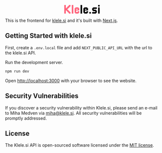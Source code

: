 <div align="center" style="margin-top: 2rem">
<a href="https://klele.si" target="_blank">
<svg width="116" height="28" viewBox="0 0 116 28" fill="none" xmlns="http://www.w3.org/2000/svg"><path d="M17.7481 28H15.2096V25.4538H12.6738V22.9076H10.1406V20.3614H7.60479V17.8206H5.06897V28H0V0H5.06897V10.1821H7.60479V7.63587H10.1406V5.08968H12.6738V2.54619H15.2096V0H20.2786V5.08968H17.7481V7.63587H15.2096V10.1821H12.6738V12.7256H10.1406V15.2717H12.6738V17.8206H15.2096V20.3641H17.7481V22.9103H20.2812V28H17.7481Z" fill="#FF637B"></path><path d="M27.0847 28H24.5488V0H29.6205V28H27.0847Z" fill="#FF637B"></path><path d="M44.0181 28.0001H36.416V25.4539H33.8828V10.1822H36.4186V7.63867H46.5566V10.1822H49.0924V17.8207H38.9491V22.9077H44.0181V20.3642H49.0897V25.4539H46.5539V28.0001H44.0181ZM41.4849 15.2718H44.0181V12.7284H38.9491V15.2718H41.4849Z" fill="#FF637B"></path><path d="M55.8796 28H53.3438V0H58.4127V28H55.8796Z" fill="black"></path><path d="M72.8127 28.0001H65.2079V25.4539H62.6748V10.1822H65.2079V7.63867H75.3486V10.1822H77.8817V17.8207H67.7438V22.9077H72.8127V20.3642H77.8817V25.4539H75.3486V28.0001H72.8127ZM70.2769 15.2718H72.8127V12.7284H67.7438V15.2718H70.2769Z" fill="black"></path><path d="M84.6718 28.0001H82.1387V22.9077H87.2076V28.0001H84.6718Z" fill="black"></path><path d="M101.607 28.0001H91.4668V22.9077H101.607V20.3642H94.0026V17.8207H91.4668V10.1822H94.0026V7.63867H106.676V12.7284H96.5385V15.2718H104.143V17.8207H106.679V25.4539H104.143V28.0001H101.607Z" fill="black"></path><path d="M113.48 5.09238H110.944V0H116.013V5.09238H113.48ZM113.48 28H110.944V7.63857H116.013V28H113.48Z" fill="black"></path></svg>
</a>
</div>

This is the frontend for [klele.si](https://klele.si) and it's built with [Next.js](https://nextjs.org/).

## Getting Started with klele.si

First, create a `.env.local` file and add `NEXT_PUBLIC_API_URL` with the url to the klele.si API.

Run the development server.

```bash
npm run dev
```

Open [http://localhost:3000](http://localhost:3000) with your browser to see the website.

## Security Vulnerabilities

If you discover a security vulnerability within Klele.si, please send an e-mail to Miha Medven
via [miha@klele.si](mailto:miha@klele.si). All security vulnerabilities will be promptly addressed.

## License

The Klele.si API is open-sourced software licensed under the [MIT license](https://opensource.org/licenses/MIT).
